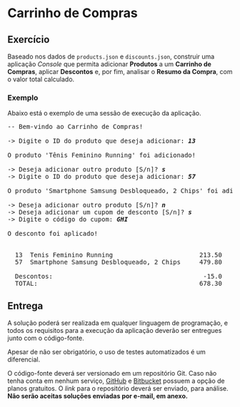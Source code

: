 # Carrinho de Compras

## Exercício

Baseado nos dados de `products.json` e `discounts.json`, construir uma aplicação _Console_ que permita adicionar **Produtos** a um **Carrinho de Compras**, aplicar **Descontos** e, por fim, analisar o **Resumo da Compra**, com o valor total calculado.

### Exemplo

Abaixo está o exemplo de uma sessão de execução da aplicação.

<pre>
-- Bem-vindo ao Carrinho de Compras!

-> Digite o ID do produto que deseja adicionar: <strong><em>13</em></strong>

O produto 'Tênis Feminino Running' foi adicionado!

-> Deseja adicionar outro produto [S/n]? <strong><em>s</em></strong>
-> Digite o ID do produto que deseja adicionar: <strong><em>57</em></strong>

O produto 'Smartphone Samsung Desbloqueado, 2 Chips' foi adicionado!

-> Deseja adicionar outro produto [S/n]? <strong><em>n</em></strong>
-> Deseja adicionar um cupom de desconto [S/n]? <strong><em>s</em></strong>
-> Digite o código do cupom: <strong><em>GHI</em></strong>

O desconto foi aplicado!


  13  Tenis Feminino Running                       213.50
  57  Smartphone Samsung Desbloqueado, 2 Chips     479.80 

  Descontos:                                        -15.0
  TOTAL:                                           678.30
</pre>


## Entrega

A solução poderá ser realizada em qualquer linguagem de programação, e todos os requisitos para a execução da aplicação deverão ser entregues junto com o código-fonte.

Apesar de não ser obrigatório, o uso de testes automatizados é um diferencial.

O código-fonte deverá ser versionado em um repositório Git. Caso não tenha conta em nenhum serviço, [GitHub](https://github.com/) e [Bitbucket](https://bitbucket.org/) possuem a opção de planos gratuitos. O _link_ para o repositório deverá ser enviado, para análise. **Não serão aceitas soluções enviadas por e-mail, em anexo.** 

